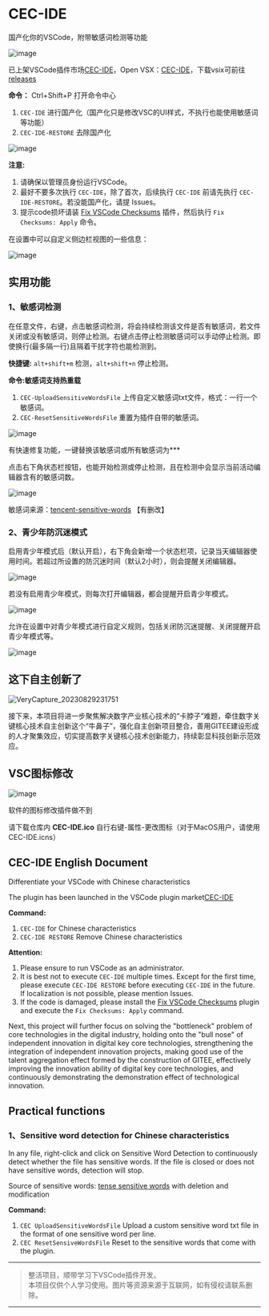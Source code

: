 # CEC-IDE

国产化你的VSCode，附带敏感词检测等功能

![image](https://github.com/qxchuckle/vsc-cec-ide/assets/55614189/e78c4a3a-f8b7-47d0-9971-fdc4ffff2ed8)

已上架VSCode插件市场[CEC-IDE](https://marketplace.visualstudio.com/items?itemName=qcqx.cec-ide)，Open VSX：[CEC-IDE](https://open-vsx.org/extension/qcqx/cec-ide)，下载vsix可前往[releases](https://github.com/qxchuckle/vsc-cec-ide/releases)

**命令：** Ctrl+Shift+P 打开命令中心
1. `CEC-IDE` 进行国产化（国产化只是修改VSC的UI样式，不执行也能使用敏感词等功能）
2. `CEC-IDE-RESTORE` 去除国产化

![image](https://github.com/qxchuckle/vsc-cec-ide/assets/55614189/712346f4-61e5-4118-a650-cfab5bcfebcc)

**注意:**
1. 请确保以管理员身份运行VSCode。
2. 最好不要多次执行 `CEC-IDE`，除了首次，后续执行 `CEC-IDE` 前请先执行 `CEC-IDE-RESTORE`。若没能国产化，请提 Issues。
3. 提示code损坏请装 [Fix VSCode Checksums](https://marketplace.visualstudio.com/items?itemName=lehni.vscode-fix-checksums) 插件，然后执行 `Fix Checksums: Apply` 命令。

在设置中可以自定义侧边栏视图的一些信息：

![image](https://github.com/qxchuckle/vsc-cec-ide/assets/55614189/fda2cb4f-e067-473d-93f4-091f108d7813)

## 实用功能

### 1、敏感词检测 

在任意文件，右键，点击敏感词检测，将会持续检测该文件是否有敏感词，若文件关闭或没有敏感词，则停止检测。右键点击停止检测敏感词可以手动停止检测。即使换行(最多隔一行)且隔着干扰字符也能检测到。

**快捷键:** `alt+shift+m` 检测，`alt+shift+n` 停止检测。

**命令:**敏感词支持**热重载**
1. `CEC-UploadSensitiveWordsFile` 上传自定义敏感词txt文件，格式：一行一个敏感词。
2. `CEC-ResetSensitiveWordsFile` 重置为插件自带的敏感词。

![image](https://github.com/qxchuckle/vsc-cec-ide/assets/55614189/9ef1cf17-5c01-4cc5-86ce-dd879e0dc60e)

有快速修复功能，一键替换该敏感词或所有敏感词为***

点击右下角状态栏按钮，也能开始检测或停止检测，且在检测中会显示当前活动编辑器含有的敏感词数。

![image](https://github.com/qxchuckle/vsc-cec-ide/assets/55614189/ecfaa61c-d369-446b-9ec6-7e2b8f559ee7)

敏感词来源：[tencent-sensitive-words](https://github.com/cjh0613/tencent-sensitive-words) 【有删改】

### 2、青少年防沉迷模式
启用青少年模式后（默认开启），右下角会新增一个状态栏项，记录当天编辑器使用时间。若超过所设置的防沉迷时间（默认2小时），则会提醒关闭编辑器。

![image](https://github.com/qxchuckle/vsc-cec-ide/assets/55614189/1459493e-a28a-42fd-9b95-d395a2eff9ca)

若没有启用青少年模式，则每次打开编辑器，都会提醒开启青少年模式。

![image](https://github.com/qxchuckle/vsc-cec-ide/assets/55614189/2a318e33-4dd3-4323-84e2-83d294238ff3)

允许在设置中对青少年模式进行自定义规则，包括关闭防沉迷提醒、关闭提醒开启青少年模式等。

![image](https://github.com/qxchuckle/vsc-cec-ide/assets/55614189/44ff083d-5cb4-4aca-a2d9-4d2f0b3500f3)

## 这下自主创新了

![VeryCapture_20230829231751](https://github.com/qxchuckle/vsc-cec-ide/assets/55614189/04f3848a-cb7d-4f90-b4ca-7f699d742edf)

接下来，本项目将进一步聚焦解决数字产业核心技术的“卡脖子”难题，牵住数字关键核心技术自主创新这个“牛鼻子”，强化自主创新项目整合，善用GITEE建设形成的人才聚集效应，切实提高数字关键核心技术创新能力，持续彰显科技创新示范效应。

## VSC图标修改

![image](https://github.com/qxchuckle/vsc-cec-ide/assets/55614189/984daf13-e4e9-4658-b44a-caa97e57ecba)

软件的图标修改插件做不到

请下载仓库内 **CEC-IDE.ico** 自行右键-属性-更改图标（对于MacOS用户，请使用 CEC-IDE.icns）

## CEC-IDE English Document

Differentiate your VSCode with Chinese characteristics

The plugin has been launched in the VSCode plugin market[CEC-IDE](https://marketplace.visualstudio.com/items?itemName=qcqx.cec-ide)

**Command:**
1. `CEC-IDE` for Chinese characteristics
2. `CEC-IDE RESTORE` Remove Chinese characteristics

**Attention:**
1. Please ensure to run VSCode as an administrator.
2. It is best not to execute `CEC-IDE` multiple times. Except for the first time, please execute `CEC-IDE RESTORE` before executing `CEC-IDE` in the future. If localization is not possible, please mention Issues.
3. If the code is damaged, please install the [Fix VSCode Checksums](https://marketplace.visualstudio.com/items?itemName=lehni.vscode-fix-checksums) plugin and execute the `Fix Checksums: Apply` command.

Next, this project will further focus on solving the "bottleneck" problem of core technologies in the digital industry, holding onto the "bull nose" of independent innovation in digital key core technologies, strengthening the integration of independent innovation projects, making good use of the talent aggregation effect formed by the construction of GITEE, effectively improving the innovation ability of digital key core technologies, and continuously demonstrating the demonstration effect of technological innovation.

## Practical functions

### 1、Sensitive word detection for Chinese characteristics

In any file, right-click and click on Sensitive Word Detection to continuously detect whether the file has sensitive words. If the file is closed or does not have sensitive words, detection will stop.

Source of sensitive words: [tense sensitive words](https://github.com/cjh0613/tencent-sensitive-words) with deletion and modification

**Command:**
1. `CEC UploadSensitiveWordsFile` Upload a custom sensitive word txt file in the format of one sensitive word per line.
2. `CEC ResetSensiveWordsFile` Reset to the sensitive words that come with the plugin.

***

> 整活项目，顺带学习下VSCode插件开发。  
> 本项目仅供个人学习使用。图片等资源来源于互联网，如有侵权请联系删除。

***
